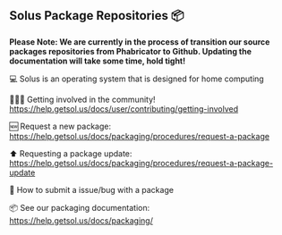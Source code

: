 ## Solus Package Repositories 📦

**Please Note: We are currently in the process of transition our source packages repositories from Phabricator to Github. Updating the documentation will take some time, hold tight!**

💻 Solus is an operating system that is designed for home computing

🧑‍🤝‍🧑 Getting involved in the community! https://help.getsol.us/docs/user/contributing/getting-involved

🆕 Request a new package: https://help.getsol.us/docs/packaging/procedures/request-a-package

⬆️ Requesting a package update: https://help.getsol.us/docs/packaging/procedures/request-a-package-update

🐛 How to submit a issue/bug with a package

📦 See our packaging documentation: https://help.getsol.us/docs/packaging/

